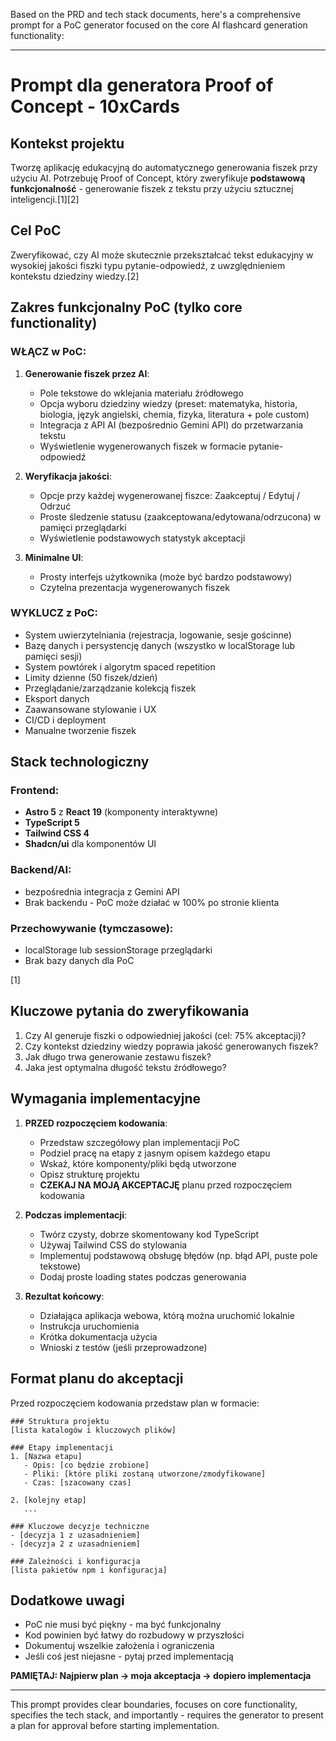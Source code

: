 Based on the PRD and tech stack documents, here's a comprehensive prompt for a PoC generator focused on the core AI flashcard generation functionality:

***

# Prompt dla generatora Proof of Concept - 10xCards

## Kontekst projektu
Tworzę aplikację edukacyjną do automatycznego generowania fiszek przy użyciu AI. Potrzebuję Proof of Concept, który zweryfikuje **podstawową funkcjonalność** - generowanie fiszek z tekstu przy użyciu sztucznej inteligencji.[1][2]

## Cel PoC
Zweryfikować, czy AI może skutecznie przekształcać tekst edukacyjny w wysokiej jakości fiszki typu pytanie-odpowiedź, z uwzględnieniem kontekstu dziedziny wiedzy.[2]

## Zakres funkcjonalny PoC (tylko core functionality)

### WŁĄCZ w PoC:
1. **Generowanie fiszek przez AI**:
   - Pole tekstowe do wklejania materiału źródłowego
   - Opcja wyboru dziedziny wiedzy (preset: matematyka, historia, biologia, język angielski, chemia, fizyka, literatura + pole custom)
   - Integracja z API AI (bezpośrednio Gemini API) do przetwarzania tekstu
   - Wyświetlenie wygenerowanych fiszek w formacie pytanie-odpowiedź

2. **Weryfikacja jakości**:
   - Opcje przy każdej wygenerowanej fiszce: Zaakceptuj / Edytuj / Odrzuć
   - Proste śledzenie statusu (zaakceptowana/edytowana/odrzucona) w pamięci przeglądarki
   - Wyświetlenie podstawowych statystyk akceptacji

3. **Minimalne UI**:
   - Prosty interfejs użytkownika (może być bardzo podstawowy)
   - Czytelna prezentacja wygenerowanych fiszek

### WYKLUCZ z PoC:
- System uwierzytelniania (rejestracja, logowanie, sesje gościnne)
- Bazę danych i persystencję danych (wszystko w localStorage lub pamięci sesji)
- System powtórek i algorytm spaced repetition
- Limity dzienne (50 fiszek/dzień)
- Przeglądanie/zarządzanie kolekcją fiszek
- Eksport danych
- Zaawansowane stylowanie i UX
- CI/CD i deployment
- Manualne tworzenie fiszek

## Stack technologiczny

### Frontend:
- **Astro 5** z **React 19** (komponenty interaktywne)
- **TypeScript 5**
- **Tailwind CSS 4**
- **Shadcn/ui** dla komponentów UI

### Backend/AI:
- bezpośrednia integracja z Gemini API
- Brak backendu - PoC może działać w 100% po stronie klienta

### Przechowywanie (tymczasowe):
- localStorage lub sessionStorage przeglądarki
- Brak bazy danych dla PoC

[1]

## Kluczowe pytania do zweryfikowania

1. Czy AI generuje fiszki o odpowiedniej jakości (cel: 75% akceptacji)?
2. Czy kontekst dziedziny wiedzy poprawia jakość generowanych fiszek?
3. Jak długo trwa generowanie zestawu fiszek?
4. Jaka jest optymalna długość tekstu źródłowego?

## Wymagania implementacyjne

1. **PRZED rozpoczęciem kodowania**:
   - Przedstaw szczegółowy plan implementacji PoC
   - Podziel pracę na etapy z jasnym opisem każdego etapu
   - Wskaż, które komponenty/pliki będą utworzone
   - Opisz strukturę projektu
   - **CZEKAJ NA MOJĄ AKCEPTACJĘ** planu przed rozpoczęciem kodowania

2. **Podczas implementacji**:
   - Twórz czysty, dobrze skomentowany kod TypeScript
   - Używaj Tailwind CSS do stylowania
   - Implementuj podstawową obsługę błędów (np. błąd API, puste pole tekstowe)
   - Dodaj proste loading states podczas generowania

3. **Rezultat końcowy**:
   - Działająca aplikacja webowa, którą można uruchomić lokalnie
   - Instrukcja uruchomienia
   - Krótka dokumentacja użycia
   - Wnioski z testów (jeśli przeprowadzone)

## Format planu do akceptacji

Przed rozpoczęciem kodowania przedstaw plan w formacie:

```
### Struktura projektu
[lista katalogów i kluczowych plików]

### Etapy implementacji
1. [Nazwa etapu]
   - Opis: [co będzie zrobione]
   - Pliki: [które pliki zostaną utworzone/zmodyfikowane]
   - Czas: [szacowany czas]

2. [kolejny etap]
   ...

### Kluczowe decyzje techniczne
- [decyzja 1 z uzasadnieniem]
- [decyzja 2 z uzasadnieniem]

### Zależności i konfiguracja
[lista pakietów npm i konfiguracja]
```

## Dodatkowe uwagi

- PoC nie musi być piękny - ma być funkcjonalny
- Kod powinien być łatwy do rozbudowy w przyszłości
- Dokumentuj wszelkie założenia i ograniczenia
- Jeśli coś jest niejasne - pytaj przed implementacją

**PAMIĘTAJ: Najpierw plan → moja akceptacja → dopiero implementacja**

***

This prompt provides clear boundaries, focuses on core functionality, specifies the tech stack, and importantly - requires the generator to present a plan for approval before starting implementation.